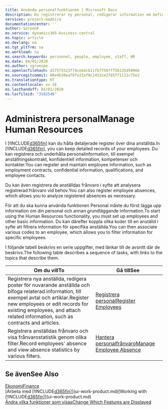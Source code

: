 ```yaml
---
title: Använda personalfunktionen | Microsoft Docs
description: Du registrerar ny personal, redigerar information om befintlig personal och registrerar och analyserar frånvaro.
services: project-madeira
documentationcenter: ''
author: SorenGP
ms.service: dynamics365-business-central
ms.topic: article
ms.devlang: na
ms.tgt_pltfrm: na
ms.workload: na
ms.search.keywords: personnel, people, employee, staff, HR
ms.date: 04/01/2020
ms.author: sgroespe
ms.openlocfilehash: d17575523f74ceb4cb11fb7756fff56135d50966
ms.sourcegitcommit: 88e4b30eaf6fa32af0c1452ce2f85ff1111c75e2
ms.translationtype: HT
ms.contentlocale: sv-SE
ms.lasthandoff: 04/01/2020
ms.locfileid: "3182546"
---
```

# <a name="manage-human-resources"></a><span data-ttu-id="19a9c-103">Administrera personal</span><span class="sxs-lookup"><span data-stu-id="19a9c-103">Manage Human Resources</span></span>
<span data-ttu-id="19a9c-104">I [!INCLUDE[d365fin](includes/d365fin_md.md)] kan du hålla detaljerade register över dina anställda.</span><span class="sxs-lookup"><span data-stu-id="19a9c-104">In [!INCLUDE[d365fin](includes/d365fin_md.md)], you can keep detailed records of your employees.</span></span> <span data-ttu-id="19a9c-105">Du kan registrera och underhålla personalinformation, till exempel anställningskontrakt, konfidentiell information, kompetenser och kontakter.</span><span class="sxs-lookup"><span data-stu-id="19a9c-105">You can register and maintain employee information, such as employment contracts, confidential information, qualifications, and employee contacts.</span></span>

<span data-ttu-id="19a9c-106">Du kan även registrera de anställdas frånvaro i syfte att analysera registrerad frånvaro vid behov.</span><span class="sxs-lookup"><span data-stu-id="19a9c-106">You can also register employee absences, which allows you to analyze registered absences as necessary.</span></span>

<span data-ttu-id="19a9c-107">För att du ska kunna använda funktionen Personal måste du först lägga upp information om din personal och annan grundläggande information.</span><span class="sxs-lookup"><span data-stu-id="19a9c-107">To start using the Human Resources functionality, you must set up employees and other basic information.</span></span> <span data-ttu-id="19a9c-108">Du kan därefter koppla olika koder till en anställd i syfte att filtrera information för specifika anställda.</span><span class="sxs-lookup"><span data-stu-id="19a9c-108">You can then associate various codes to an employee, which allows you to filter information for specific employees.</span></span>

<span data-ttu-id="19a9c-109">I följande tabell beskrivs en serie uppgifter, med länkar till de avsnitt där de beskrivs.</span><span class="sxs-lookup"><span data-stu-id="19a9c-109">The following table describes a sequence of tasks, with links to the topics that describe them.</span></span>

| <span data-ttu-id="19a9c-110">Om du vill</span><span class="sxs-lookup"><span data-stu-id="19a9c-110">To</span></span> | <span data-ttu-id="19a9c-111">Gå till</span><span class="sxs-lookup"><span data-stu-id="19a9c-111">See</span></span> |
| --- | --- |
| <span data-ttu-id="19a9c-112">Registrera nya anställda, redigera poster för nuvarande anställda och bifoga relaterad information, till exempel avtal och artiklar.</span><span class="sxs-lookup"><span data-stu-id="19a9c-112">Register new employees or edit records for existing employees, and attach related information, such as contracts and articles.</span></span> |[<span data-ttu-id="19a9c-113">Registrera personal</span><span class="sxs-lookup"><span data-stu-id="19a9c-113">Register Employees</span></span>](hr-how-register-employees.md) |
| <span data-ttu-id="19a9c-114">Registrera anställdas frånvaro och visa frånvarostatistik genom olika filter.</span><span class="sxs-lookup"><span data-stu-id="19a9c-114">Record employees' absence and view absence statistics by various filters.</span></span> |[<span data-ttu-id="19a9c-115">Hantera personalfrånvaro</span><span class="sxs-lookup"><span data-stu-id="19a9c-115">Manage Employee Absence</span></span>](hr-how-manage-absence.md) |

## <a name="see-also"></a><span data-ttu-id="19a9c-116">Se även</span><span class="sxs-lookup"><span data-stu-id="19a9c-116">See Also</span></span>
[<span data-ttu-id="19a9c-117">Ekonomi</span><span class="sxs-lookup"><span data-stu-id="19a9c-117">Finance</span></span>](finance.md)  
<span data-ttu-id="19a9c-118">[Arbeta med [!INCLUDE[d365fin](includes/d365fin_md.md)]](ui-work-product.md)</span><span class="sxs-lookup"><span data-stu-id="19a9c-118">[Working with [!INCLUDE[d365fin](includes/d365fin_md.md)]](ui-work-product.md)</span></span>  
[<span data-ttu-id="19a9c-119">Ändra vilka funktioner som visas</span><span class="sxs-lookup"><span data-stu-id="19a9c-119">Change Which Features are Displayed</span></span>](ui-experiences.md)        
